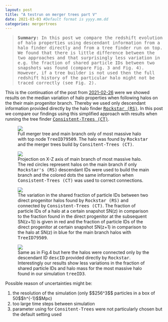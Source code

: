 ```yaml
---
layout: post
title: "A testrun on merger trees part V"
date: 2021-03-03 #Default format is yyyy.mm.dd
categories: mergertrees
---
```


<blockquote><tt><b>Summary:</b> In this post we compare the redshift evolution of halo properties using descendant information from a halo finder directly and from a tree finder run on top. We found that there is little difference between the two approaches and that surprisingly less variation in e.g. the fraction of shared particle IDs between two snapshots was found (compare Fig. 3 and Fig. 4). However, if a tree builder is not used then the full redshift history of the particular halo might not be traced correctly (see Fig. 2).</tt></blockquote>

This is the continuation of the post from <a href="https://dstoppacher.github.io/A-testrun-on-merger-trees-4/">2021-02-26</a> were we showed results on the median variation of halo properties when following halos on the their main progenitor branch. Thereby we used only descendant information provided directly by the halo finder <a href="https://ui.adsabs.harvard.edu/abs/2012ascl.soft10008B/abstract"><tt>Rockstar (RS)</tt></a>. In this post we compare our findings using this simplified approach with results when running the tree finder <a href="https://ui.adsabs.harvard.edu/abs/2012ascl.soft10011B/abstract"><tt>Consistent-Trees (CT)</tt></a>.

<figure>
  <img src="{{ site.baseurl }}/plots/2021-03-03_MB-TreeID79509.png">
  <figcaption>Full merger tree and main branch only of most massive halo with top node <tt>TreeID79509</tt>. The halo was found by <tt>Rockstar</tt> and the merger trees build by <tt>Consitent-Trees (CT)</tt>.
  </figcaption>
</figure>


<figure>
  <img src="{{ site.baseurl }}/plots/2021-03-03_RS_vs_CT.png">
  <figcaption>Projection on X-Z axis of main branch of most massive halo. The red circles represent halos on the main branch if only <tt>Rockstar's (RS)</tt> descendant IDs were used to build the main branch and the colored dots the same information when <tt>Consistent-Trees (CT)</tt> was used to correct connections.
  </figcaption>
</figure>


<figure>
  <img src="{{ site.baseurl }}/plots/2021-03-03_MB-TreeID79509_delta.png">
  <figcaption>The variation in the shared fraction of particle IDs between two direct progenitor halos found by <tt>Rockstar (RS)</tt> and connected by <tt>Consistent-Trees (CT)</tt>. The fraction of particle IDs of a halo at a certain snapshot SN(z) in comparison to the fraction found in the direct progenitor at the subsequent SN(z+1)) is given in red and the fraction of particle IDs of the direct progenitor at certain snapshot SN(z+1) in comparison to the halo at SN(z) in blue for the main branch halos with <tt>TreeID79509</tt>.
  </figcaption>
</figure>

<figure>
  <img src="{{ site.baseurl }}/plots/2021-03-03_TreeID3_delta.png">
  <figcaption>Same as in Fig.4 but here the halos were connected only by the descendant ID <tt>descID</tt> provided directly by <tt>Rockstar</tt>. Interestingly our results show less variations in the fraction of shared particle IDs and halo mass for the most massive halo found in our simulation <tt>treeID3</tt>.
  </figcaption>
</figure>

Possible reason of uncertainties might be:

<ol>
  <li>the resolution of the simulation (only $$256^3$$ particles in a box of 50$$h^{-1}$$Mpc)</li>
  <li>too large time steps between simulation</li>
  <li>parameter using for <tt>Consitent-Trees</tt> were not particularly chosen but the default setting used</li>
</ul>


